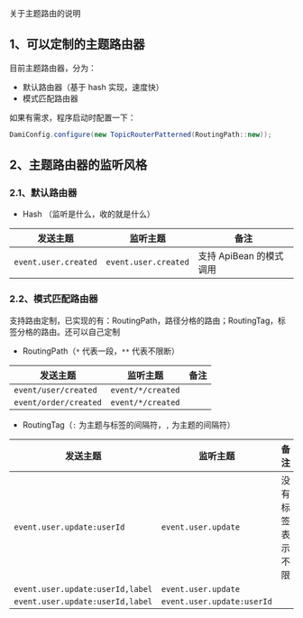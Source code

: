 关于主题路由的说明

## 1、可以定制的主题路由器

目前主题路由器，分为：

* 默认路由器（基于 hash 实现，速度快）
* 模式匹配路由器

如果有需求，程序启动时配置一下：

```java
DamiConfig.configure(new TopicRouterPatterned(RoutingPath::new));
```


## 2、主题路由器的监听风格

### 2.1、默认路由器

* Hash （监听是什么，收的就是什么）

| 发送主题                    | 监听主题                  | 备注               |
|-------------------------|-----------------------|------------------|
| `event.user.created`    | `event.user.created`  | 支持 ApiBean 的模式调用 |



### 2.2、模式匹配路由器

支持路由定制，已实现的有：RoutingPath，路径分格的路由；RoutingTag，标签分格的路由。还可以自己定制

* RoutingPath（`*` 代表一段，`**` 代表不限断）

| 发送主题                  | 监听主题              | 备注  |
|-----------------------|-------------------|-----|
| `event/user/created`  | `event/*/created` |     |
| `event/order/created` | `event/*/created` |     |


* RoutingTag（`:` 为主题与标签的间隔符，`,` 为主题的间隔符）


| 发送主题                             | 监听主题                       | 备注       |
|----------------------------------|----------------------------|----------|
| `event.user.update:userId`       | `event.user.update`        | 没有标签表示不限 |
| `event.user.update:userId,label` | `event.user.update`        |          |
| `event.user.update:userId,label` | `event.user.update:userId` |          |